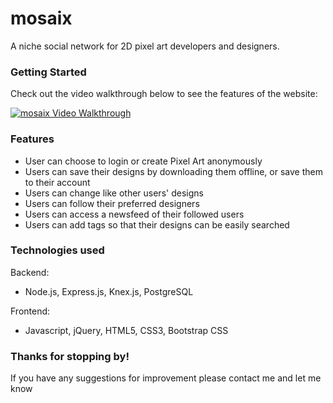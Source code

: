 # mosaix

A niche social network for 2D pixel art developers and designers.

### Getting Started
Check out the video walkthrough below to see the features of the website:

[![mosaix Video Walkthrough](public/images/)](https)


### Features
- User can choose to login or create Pixel Art anonymously
- Users can save their designs by downloading them offline, or save them to their account
- Users can change like other users' designs
- Users can follow their preferred designers
- Users can access a newsfeed of their followed users
- Users can add tags so that their designs can be easily searched

### Technologies used
Backend:
- Node.js, Express.js, Knex.js, PostgreSQL

Frontend:
- Javascript, jQuery, HTML5, CSS3, Bootstrap CSS

### Thanks for stopping by!
If you have any suggestions for improvement please contact me and let me know
